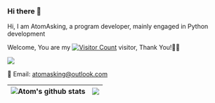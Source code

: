 ### Hi there 👋

Hi, I am AtomAsking, a program developer, mainly engaged in Python development

Welcome, You are my [![Visitor Count](https://profile-counter.glitch.me/AtomAsking/count.svg)]() visitor, Thank You!🎉🎉

![](https://user-images.githubusercontent.com/5679180/79618120-0daffb80-80be-11ea-819e-d2b0fa904d07.gif)

📧 Email: atomasking@outlook.com  

| <img align="center" src="https://github-readme-stats.vercel.app/api?username=AtomAsking&show_icons=true&include_all_commits=true&theme=buefy&hide_border=true" alt="Atom's github stats" />| <img align="center" src="https://github-readme-stats.vercel.app/api/top-langs/?username=AtomAsking&layout=compact&theme=buefy&hide_border=true" /> |
| ------------- | ------------- |
